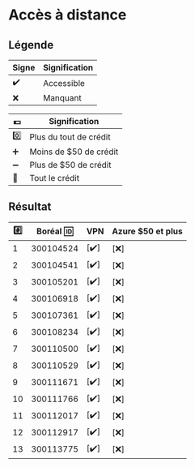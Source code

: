 # Accès à distance

## Légende

| Signe              | Signification          |
|--------------------|------------------------|
| :heavy_check_mark: | Accessible             |
| :x:                | Manquant               |

| :dollar:           | Signification          |
|--------------------|------------------------|
| :zero:             | Plus du tout de crédit |
| :heavy_plus_sign:  | Moins de $50 de crédit |
| :heavy_minus_sign: | Plus de $50 de crédit |
| :100:              | Tout le crédit |



## Résultat

|:hash:| Boréal :id:| VPN                | Azure  $50 et plus   |
|------|------------|--------------------|----------------------|
|  1   | 300104524  |[:heavy_check_mark:]| [:x:]                |
|  2   | 300104541  |[:heavy_check_mark:]| [:x:]                |
|  3   | 300105201  |[:heavy_check_mark:]| [:x:]                |
|  4   | 300106918  |[:heavy_check_mark:]| [:x:]                |
|  5   | 300107361  |[:heavy_check_mark:]| [:x:]                |
|  6   | 300108234  |[:heavy_check_mark:]| [:x:]                |
|  7   | 300110500  |[:heavy_check_mark:]| [:x:]                |
|  8   | 300110529  |[:heavy_check_mark:]| [:x:]                |
|  9   | 300111671  |[:heavy_check_mark:]| [:x:]                |
| 10   | 300111766  |[:heavy_check_mark:]| [:x:]                |
| 11   | 300112017  |[:heavy_check_mark:]| [:x:]                |
| 12   | 300112917  |[:heavy_check_mark:]| [:x:]                |
| 13   | 300113775  |[:heavy_check_mark:]| [:x:]                |
